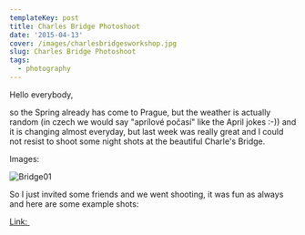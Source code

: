 ```yaml
---
templateKey: post
title: Charles Bridge Photoshoot
date: '2015-04-13'
cover: /images/charlesbridgesworkshop.jpg
slug: Charles Bridge Photoshoot
tags:
  - photography
---
```


Hello everybody,

so the Spring already has come to Prague, but the weather is actually random (in czech we would say "aprílové počasí" like the April jokes :-)) and it is changing almost everyday, but last week was really great and I could not resist to shoot some night shots at the beautiful Charle's Bridge.

Images:

![Bridge01](/img/bridge01.jpg 'Bridge01')

So I just invited some friends and we went shooting, it was fun as always and here are some example shots:

[Link: ](https://www.flickr.com/photos/2c0/sets/72157651536943338/)
